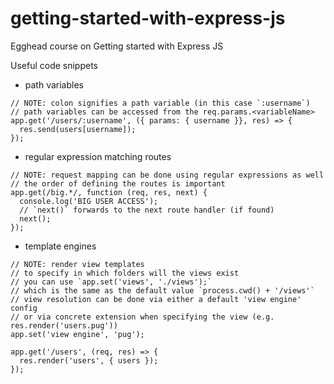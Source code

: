 # getting-started-with-express-js
Egghead course on Getting started with Express JS

Useful code snippets
- path variables
```
// NOTE: colon signifies a path variable (in this case `:username`)
// path variables can be accessed from the req.params.<variableName>
app.get('/users/:username', ({ params: { username }}, res) => {
  res.send(users[username]);
});
```

- regular expression matching routes
```
// NOTE: request mapping can be done using regular expressions as well
// the order of defining the routes is important
app.get(/big.*/, function (req, res, next) {
  console.log('BIG USER ACCESS');
  // `next()` forwards to the next route handler (if found)
  next();
});
```

- template engines
```
// NOTE: render view templates
// to specify in which folders will the views exist
// you can use `app.set('views', './views');`
// which is the same as the default value `process.cwd() + '/views'`
// view resolution can be done via either a default 'view engine' config
// or via concrete extension when specifying the view (e.g. res.render('users.pug'))
app.set('view engine', 'pug');

app.get('/users', (req, res) => {
  res.render('users', { users });
});
```
